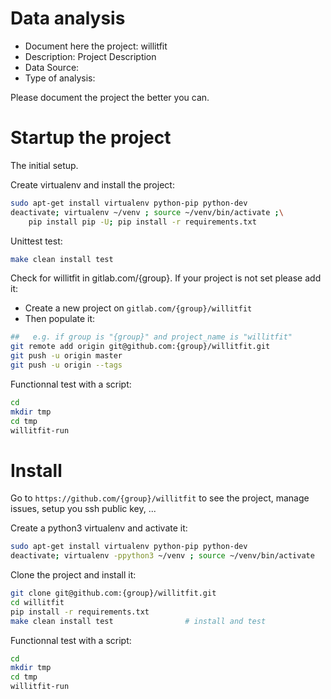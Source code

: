 # Data analysis
- Document here the project: willitfit
- Description: Project Description
- Data Source:
- Type of analysis:

Please document the project the better you can.

# Startup the project

The initial setup.

Create virtualenv and install the project:
```bash
sudo apt-get install virtualenv python-pip python-dev
deactivate; virtualenv ~/venv ; source ~/venv/bin/activate ;\
    pip install pip -U; pip install -r requirements.txt
```

Unittest test:
```bash
make clean install test
```

Check for willitfit in gitlab.com/{group}.
If your project is not set please add it:

- Create a new project on `gitlab.com/{group}/willitfit`
- Then populate it:

```bash
##   e.g. if group is "{group}" and project_name is "willitfit"
git remote add origin git@github.com:{group}/willitfit.git
git push -u origin master
git push -u origin --tags
```

Functionnal test with a script:

```bash
cd
mkdir tmp
cd tmp
willitfit-run
```

# Install

Go to `https://github.com/{group}/willitfit` to see the project, manage issues,
setup you ssh public key, ...

Create a python3 virtualenv and activate it:

```bash
sudo apt-get install virtualenv python-pip python-dev
deactivate; virtualenv -ppython3 ~/venv ; source ~/venv/bin/activate
```

Clone the project and install it:

```bash
git clone git@github.com:{group}/willitfit.git
cd willitfit
pip install -r requirements.txt
make clean install test                # install and test
```
Functionnal test with a script:

```bash
cd
mkdir tmp
cd tmp
willitfit-run
```
